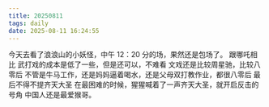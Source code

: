 ```yaml
---
title: 20250811
tags: daily
date: 2025-08-11 16:24:55
---
```

今天去看了浪浪山的小妖怪，中午 12：20 分的场，果然还是包场了。
跟哪吒相比
武打戏的成本是低了一些，但是还可以，不难看
文戏还是比较周星驰，比较八零后
不管是牛马工作，还是妈妈逼着喝水，还是父母双打教作业，都很八零后
最后不得不提齐天大圣
在最困难的时候，猩猩喊着了一声齐天大圣，就开启反击的号角
中国人还是最爱猴哥。
